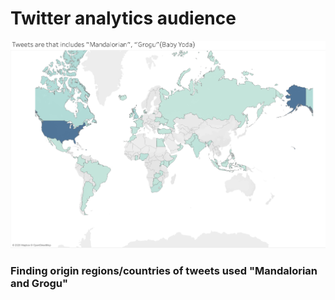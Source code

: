 # Twitter analytics audience
<p align="center"><img src="images/countries.png" /></p>

### Finding origin regions/countries of tweets used "Mandalorian and Grogu"
